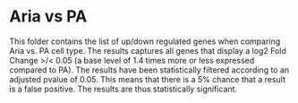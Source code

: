 # Aria vs PA
This folder contains the list of up/down regulated genes when comparing Aria vs. PA cell type. The results captures all genes that display a log2 Fold Change >/< 0.05 (a base level of 1.4 times more or less expressed compared to PA). The results have been statistically filtered according to an adjusted pvalue of 0.05. This means that there is a 5% chance that a result is a false positive. The results are thus statistically significant.  
